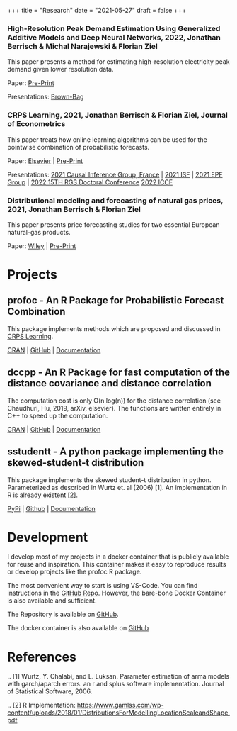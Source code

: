 +++
title = "Research"
date = "2021-05-27"
draft = false
+++

### High-Resolution Peak Demand Estimation Using Generalized Additive Models and Deep Neural Networks, 2022, Jonathan Berrisch & Michal Narajewski & Florian Ziel

This paper presents a method for estimating high-resolution electricity peak demand given lower resolution data.

Paper: [Pre-Print](https://arxiv.org/abs/2203.03342)

Presentations: [Brown-Bag](../slides/22_05_brown_bag)

### CRPS Learning, 2021, Jonathan Berrisch & Florian Ziel, Journal of Econometrics

This paper treats how online learning algorithms can be used for the pointwise combination of probabilistic forecasts.

Paper: [Elsevier](https://doi.org/10.1016/j.jeconom.2021.11.008) | [Pre-Print](https://arxiv.org/abs/2102.00968)

Presentations: [2021 Causal Inference Group, France](../slides/21_05_france) | [2021 ISF](../slides/21_06_isf) | [2021 EPF Group](../slides/21_11_epf) | [2022 15TH RGS Doctoral Conference](../slides/22_02_rgs) [2022 ICCF](../slides/22_06_iccf)

### Distributional modeling and forecasting of natural gas prices, 2021, Jonathan Berrisch & Florian Ziel

This paper presents price forecasting studies for two essential European natural-gas products.

Paper: [Wiley](https://doi.org/10.1002/for.2853) | [Pre-Print](https://arxiv.org/abs/2010.06227) 

# Projects

## profoc - An R Package for Probabilistic Forecast Combination

This package implements methods which are proposed and discussed in [CRPS Learning](https://arxiv.org/abs/2102.00968).

[CRAN](https://cran.rstudio.com/web/packages/profoc/index.html) | [GitHub](https://github.com/BerriJ/profoc) | [Documentation](https://profoc.berrisch.biz/)

## dccpp - An R Package for fast computation of the distance covariance and distance correlation

The computation cost is only O(n log(n)) for the distance correlation (see Chaudhuri, Hu, 2019, arXiv, elsevier). The functions are written entirely in C++ to speed up the computation.

[CRAN](https://cran.r-project.org/web/packages/dccpp/index.html) | [GitHub](https://github.com/BerriJ/dccpp) | [Documentation](https://dccpp.berrisch.biz/)

## sstudentt - A python package implementing the skewed-student-t distribution

This package implements the skewed student-t distribution in python. Parameterized as described in Wurtz et. al (2006) [1]. An implementation in R is already existent [2].

[PyPi](https://pypi.org/project/sstudentt/) | [Github](https://github.com/BerriJ/sstudentt/edit/master/README.rst) | [Documentation](https://sstudentt.readthedocs.io/en/latest/)

# Development

I develop most of my projects in a docker container that is publicly available for reuse and inspiration. This container makes it easy to reproduce results or develop projects like the profoc R package.

The most convenient way to start is using VS-Code. You can find instructions in the [GitHub Repo](https://github.com/BerriJ/devenv/tree/dev). However, the bare-bone Docker Container is also available and sufficient.

The Repository is available on [GitHub](https://github.com/BerriJ/devenv/tree/dev).

The docker container is also available on [GitHub](https://github.com/users/BerriJ/packages/container/devenv/versions)


# References

.. [1] Wurtz, Y. Chalabi, and L. Luksan. Parameter estimation of arma models with garch/aparch errors. an r and splus software implementation. Journal of Statistical Software, 2006.

.. [2] R Implementation: https://www.gamlss.com/wp-content/uploads/2018/01/DistributionsForModellingLocationScaleandShape.pdf